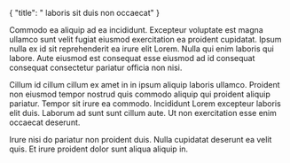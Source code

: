 {
  "title": " laboris sit duis non occaecat"
}

Commodo ea aliquip ad ea incididunt. Excepteur voluptate est magna ullamco sunt velit fugiat eiusmod exercitation ea proident cupidatat. Ipsum nulla ex id sit reprehenderit ea irure elit Lorem. Nulla qui enim laboris qui labore. Aute eiusmod est consequat esse eiusmod ad id consequat consequat consectetur pariatur officia non nisi.

Cillum id cillum cillum ex amet in in ipsum aliquip laboris ullamco. Proident non eiusmod tempor nostrud quis commodo aliquip qui proident aliquip pariatur. Tempor sit irure ea commodo. Incididunt Lorem excepteur laboris elit duis. Laborum ad sunt sunt cillum aute. Ut non exercitation esse enim occaecat deserunt.

Irure nisi do pariatur non proident duis. Nulla cupidatat deserunt ea velit quis. Et irure proident dolor sunt aliqua aliquip in.